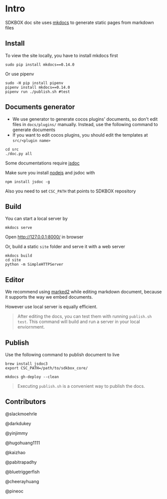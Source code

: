 # Intro
SDKBOX doc site uses [mkdocs](http://www.mkdocs.org) to generate static pages from markdown files

## Install
To view the site locally, you have to install mkdocs first
```
sudo pip install mkdocs==0.14.0
```

Or use pipenv
```
sudo -H pip install pipenv
pipenv install mkdocs==0.14.0
pipenv run ./publish.sh #test
```

## Documents generator
* We use generator to generate cocos plugins' documents, so don't edit files in `docs/plugins/` manually.
Instead, use the following command to generate documents
* If you want to edit cocos plugins, you should edit the templates at `src/<plugin name>`
```
cd src
./doc.py all
```

Some documentations require [jsdoc](https://www.npmjs.com/package/jsdoc)

Make sure you install [nodejs](https://nodejs.org/en/) and jsdoc with
```
npm install jsdoc -g
```

Also you need to set `CSC_PATH` that points to SDKBOX repository

## Build

You can start a local server by
```
mkdocs serve
```
Open http://127.0.0.1:8000/ in browser

Or, build a static `site` folder and serve it with a web server
```
mkdocs build
cd site
python -m SimpleHTTPServer
```

## Editor
We recommend using [marked2](http://marked2app.com) while editing markdown document, because it supports the way we embed documents.

However use local server is equally efficient.

>   After editing the docs, you can test them with running `publish.sh test`. This command will build and run a server in your local enviornment.


## Publish
Use the following command to publish document to live

```
brew install jsdoc3
export CSC_PATH=/path/to/sdkbox_core/
```

```
mkdocs gh-deploy --clean
```

>   Executing `publish.sh` is a convenient way to publish the docs.

## Contributors
@slackmoehrle

@darkdukey

@yinjimmy

@hugohuang1111

@kaizhao

@pabitrapadhy

@bluetriggerfish

@cheerayhuang

@pineoc
